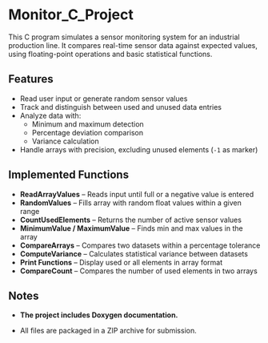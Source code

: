 # Monitor_C_Project
This C program simulates a sensor monitoring system for an industrial production line. It compares real-time sensor data against expected values, using floating-point operations and basic statistical functions.

##  Features
- Read user input or generate random sensor values
- Track and distinguish between used and unused data entries
- Analyze data with:
  - Minimum and maximum detection
  - Percentage deviation comparison
  - Variance calculation
- Handle arrays with precision, excluding unused elements (`-1` as marker)

##  Implemented Functions
- **ReadArrayValues** – Reads input until full or a negative value is entered  
- **RandomValues** – Fills array with random float values within a given range  
- **CountUsedElements** – Returns the number of active sensor values  
- **MinimumValue / MaximumValue** – Finds min and max values in the array  
- **CompareArrays** – Compares two datasets within a percentage tolerance  
- **ComputeVariance** – Calculates statistical variance between datasets  
- **Print Functions** – Display used or all elements in array format  
- **CompareCount** – Compares the number of used elements in two arrays

## Notes

- **The project includes Doxygen documentation.**

- All files are packaged in a ZIP archive for submission.
